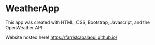 # WeatherApp
 This app was created with HTML, CSS, Bootstrap, Javascript, and the OpenWeather API
 
 Website hosted here!
 https://farriskabalaoui.github.io/
